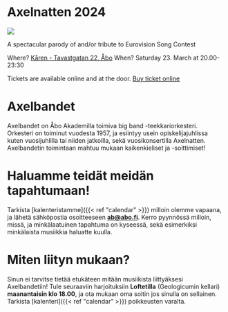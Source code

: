 # Axelnatten 2024

<img src="/axelbandet2024poster.webp" />

A spectacular parody of and/or tribute to Eurovision Song Contest

Where? <a href="https://maps.app.goo.gl/Xbc4jg1jxcP1AW5q9">Kåren - Tavastgatan 22, Åbo</a>
When? Saturday 23. March at 20.00-23:30

Tickets are available online and at the door. <a href="https://fienta.com/axelnatten-2024-axelvision-song-contest">Buy ticket online</a>

# Axelbandet

Axelbandet on Åbo Akademilla toimiva big band -teekkariorkesteri. Orkesteri on toiminut vuodesta 1957, ja esiintyy usein opiskelijajuhlissa kuten vuosijuhlilla tai niiden jatkoilla, sekä vuosikonsertilla Axelnatten. Axelbandetin toimintaan mahtuu mukaan kaikenkieliset ja -soittimiset!

# Haluamme teidät meidän tapahtumaan!

Tarkista [kalenteristamme]({{< ref "calendar" >}}) milloin olemme vapaana, ja lähetä sähköpostia osoitteeseen **ab@abo.fi**. Kerro pyynnössä milloin, missä, ja minkälaatuinen tapahtuma on kyseessä, sekä esimerkiksi minkälaista musiikkia haluatte kuulla.

# Miten liityn mukaan?

Sinun ei tarvitse tietää etukäteen mitään musiikista liittyäksesi Axelbandetiin! Tule seuraaviin harjoituksiin **Loftetilla** (Geologicumin kellari) **maanantaisin klo 18.00**, ja ota mukaan oma soitin jos sinulla on sellainen. Tarkista [kalenteri]({{< ref "calendar" >}}) poikkeusten varalta.
